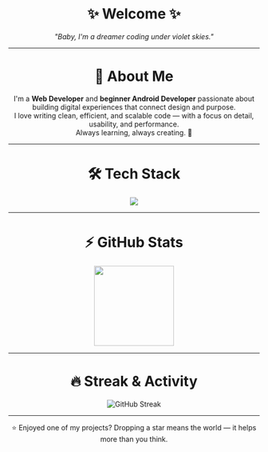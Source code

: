 <h1 align="center">✨ Welcome ✨</h1>

<p align="center"><em>"Baby, I'm a dreamer coding under violet skies."</em></p>

---

<h1 align="center">🧠 About Me</h1>

<p align="center">
I'm a <strong>Web Developer</strong> and <strong>beginner Android Developer</strong> passionate about building digital experiences that connect design and purpose.<br />
I love writing clean, efficient, and scalable code — with a focus on detail, usability, and performance.<br />
Always learning, always creating. 🚀
</p>

---

<h1 align="center">🛠️ Tech Stack</h1>

<div align="center">
  <img src="https://skillicons.dev/icons?i=html,css,js,react,nextjs,nodejs,flutter,dart,git,vscode,mongodb" />
</div>

---

<h1 align="center">⚡ GitHub Stats</h1>

<div align="center">

  <img src="https://github-readme-stats.vercel.app/api?username=Ybson-Coelho&show_icons=true&theme=tokyonight&hide_border=true" height="160em" />

</div>

---

<h1 align="center">🔥 Streak & Activity</h1>

<div align="center">
  <img src="https://streak-stats.demolab.com?user=Ybson-Coelho&theme=tokyonight&hide_border=true" alt="GitHub Streak" />
</div>

---

<p align="center">
  ⭐ Enjoyed one of my projects? Dropping a star means the world — it helps more than you think.
</p>
